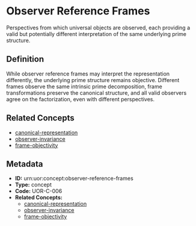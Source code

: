 # Observer Reference Frames

Perspectives from which universal objects are observed, each providing a valid but potentially different interpretation of the same underlying prime structure.

## Definition

While observer reference frames may interpret the representation differently, the underlying prime structure remains objective. Different frames observe the same intrinsic prime decomposition, frame transformations preserve the canonical structure, and all valid observers agree on the factorization, even with different perspectives.

## Related Concepts

- [canonical-representation](./canonical-representation.md)
- [observer-invariance](./observer-invariance.md)
- [frame-objectivity](./frame-objectivity.md)

## Metadata

- **ID:** urn:uor:concept:observer-reference-frames
- **Type:** concept
- **Code:** UOR-C-006
- **Related Concepts:**
  - [canonical-representation](./canonical-representation.md)
  - [observer-invariance](./observer-invariance.md)
  - [frame-objectivity](./frame-objectivity.md)
